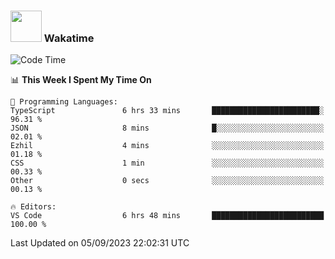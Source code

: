 ### <img src="https://media.giphy.com/media/VgCDAzcKvsR6OM0uWg/giphy.gif" width="50"> Wakatime

  <!--START_SECTION:waka-->
![Code Time](http://img.shields.io/badge/Code%20Time-1%2C446%20hrs%2023%20mins-blue)

📊 **This Week I Spent My Time On** 

```text
💬 Programming Languages: 
TypeScript               6 hrs 33 mins       ████████████████████████░   96.31 % 
JSON                     8 mins              █░░░░░░░░░░░░░░░░░░░░░░░░   02.01 % 
Ezhil                    4 mins              ░░░░░░░░░░░░░░░░░░░░░░░░░   01.18 % 
CSS                      1 min               ░░░░░░░░░░░░░░░░░░░░░░░░░   00.33 % 
Other                    0 secs              ░░░░░░░░░░░░░░░░░░░░░░░░░   00.13 % 

🔥 Editors: 
VS Code                  6 hrs 48 mins       █████████████████████████   100.00 % 
```


 Last Updated on 05/09/2023 22:02:31 UTC
<!--END_SECTION:waka-->
